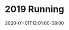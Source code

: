 ---
title: "2019 Running"
date: 2020-01-01T12:01:00-08:00
tags: ["running", "running-annual"]
total_miles_run: 209.63
total_runs: 46
---